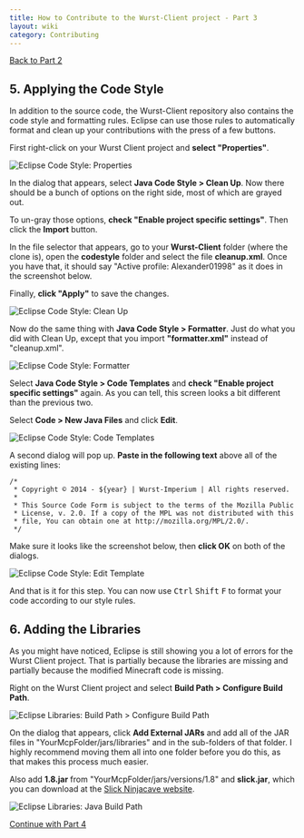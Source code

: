 ```yaml
---
title: How to Contribute to the Wurst-Client project - Part 3
layout: wiki
category: Contributing
---
```

<a href="/wiki/Contributing/part2/" class="btn btn-default">
  <span class="octicon octicon-arrow-left"></span>
  Back to Part 2
</a>

## 5. Applying the Code Style
In addition to the source code, the Wurst-Client repository also contains the code style and formatting rules. Eclipse can use those rules to automatically format and clean up your contributions with the press of a few buttons.

First right-click on your Wurst Client project and **select "Properties"**.

![Eclipse Code Style: Properties](https://cloud.githubusercontent.com/assets/10100202/12983213/8c6f35ba-d0e8-11e5-82cc-d4c2e95cc46b.jpg)

In the dialog that appears, select **Java Code Style > Clean Up**. Now there should be a bunch of options on the right side, most of which are grayed out.

To un-gray those options, **check "Enable project specific settings"**. Then click the **Import** button.

In the file selector that appears, go to your **Wurst-Client** folder (where the clone is), open the **codestyle** folder and select the file **cleanup.xml**. Once you have that, it should say "Active profile: Alexander01998" as it does in the screenshot below.

Finally, **click "Apply"** to save the changes.

![Eclipse Code Style: Clean Up](https://cloud.githubusercontent.com/assets/10100202/12984553/9657b0e2-d0ee-11e5-916b-80f5cd50fafd.jpg)

Now do the same thing with **Java Code Style > Formatter**. Just do what you did with Clean Up, except that you import **"formatter.xml"** instead of "cleanup.xml".

![Eclipse Code Style: Formatter](https://cloud.githubusercontent.com/assets/10100202/12985601/cf542088-d0f3-11e5-9ea3-c3f7ade93515.jpg)

Select **Java Code Style > Code Templates** and **check "Enable project specific settings"** again. As you can tell, this screen looks a bit different than the previous two.

Select **Code > New Java Files** and click **Edit**.

![Eclipse Code Style: Code Templates](https://cloud.githubusercontent.com/assets/10100202/12986437/8ba367be-d0f7-11e5-9e89-c527928e449e.jpg)

A second dialog will pop up. **Paste in the following text** above all of the existing lines:

```
/*
 * Copyright © 2014 - ${year} | Wurst-Imperium | All rights reserved.
 *
 * This Source Code Form is subject to the terms of the Mozilla Public
 * License, v. 2.0. If a copy of the MPL was not distributed with this
 * file, You can obtain one at http://mozilla.org/MPL/2.0/.
 */
```

Make sure it looks like the screenshot below, then **click OK** on both of the dialogs.

![Eclipse Code Style: Edit Template](https://cloud.githubusercontent.com/assets/10100202/12987103/dfb3c38c-d0fa-11e5-9bab-cd5c0570a7d7.jpg)

And that is it for this step. You can now use <kbd>Ctrl</kbd> <kbd>Shift</kbd> <kbd>F</kbd> to format your code according to our style rules.

## 6. Adding the Libraries
As you might have noticed, Eclipse is still showing you a lot of errors for the Wurst Client project. That is partially because the libraries are missing and partially because the modified Minecraft code is missing.

Right on the Wurst Client project and select **Build Path > Configure Build Path**.

![Eclipse Libraries: Build Path > Configure Build Path](https://cloud.githubusercontent.com/assets/10100202/12987883/68341358-d0fe-11e5-99e2-543821007a12.jpg)

On the dialog that appears, click **Add External JARs** and add all of the JAR files in "YourMcpFolder/jars/libraries" and in the sub-folders of that folder. I highly recommend moving them all into one folder before you do this, as that makes this process much easier.

Also add **1.8.jar** from "YourMcpFolder/jars/versions/1.8" and **slick.jar**, which you can download at the [Slick Ninjacave website](http://slick.ninjacave.com/).

![Eclipse Libraries: Java Build Path](https://cloud.githubusercontent.com/assets/10100202/12988289/4f019cdc-d100-11e5-9dcc-c8298fbb2596.jpg)

<a href="/wiki/Contributing/part4/" class="btn btn-default">
  <span class="octicon octicon-arrow-right"></span>
  Continue with Part 4
</a>
